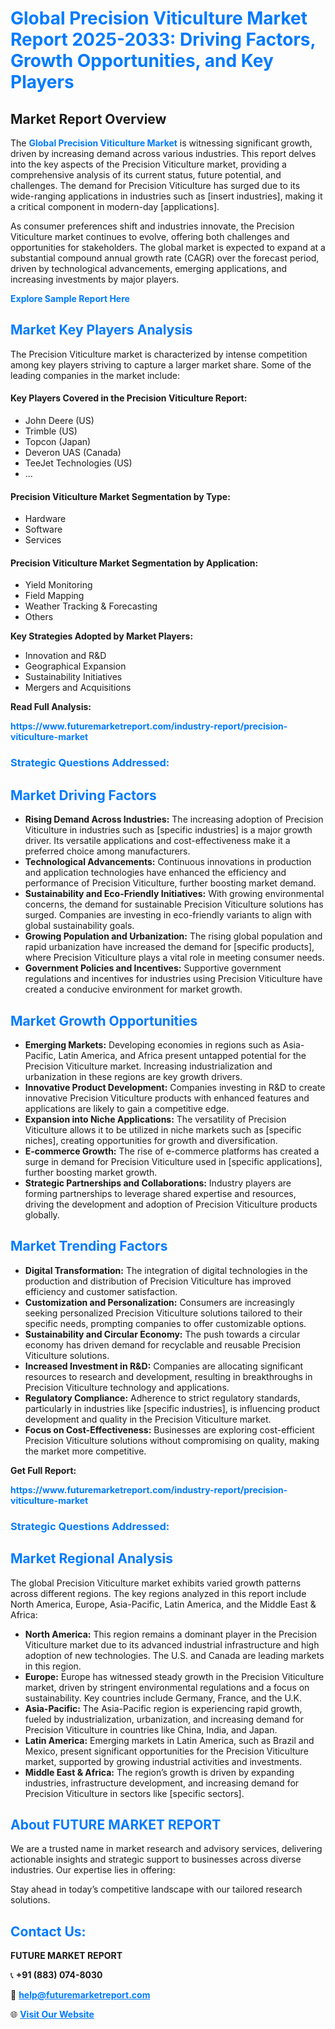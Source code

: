 <h1 style="color: #007BFF;">Global Precision Viticulture Market Report 2025-2033: Driving Factors, Growth Opportunities, and Key Players</h1>

<section id="overview">
<h2>Market Report Overview</h2>
<p>The <a href="https://www.futuremarketreport.com/industry-report/precision-viticulture-market" style="color: #007BFF; text-decoration: none;"><strong>Global Precision Viticulture Market</strong></a> is witnessing significant growth, driven by increasing demand across various industries. This report delves into the key aspects of the Precision Viticulture market, providing a comprehensive analysis of its current status, future potential, and challenges. The demand for Precision Viticulture has surged due to its wide-ranging applications in industries such as [insert industries], making it a critical component in modern-day [applications].</p>
<p>As consumer preferences shift and industries innovate, the Precision Viticulture market continues to evolve, offering both challenges and opportunities for stakeholders. The global market is expected to expand at a substantial compound annual growth rate (CAGR) over the forecast period, driven by technological advancements, emerging applications, and increasing investments by major players.</p>
</section>

<section id="overview">
<p><a href="https://www.futuremarketreport.com/request-sample/reportId=109425" style="color: #007BFF; text-decoration: none;"><strong>Explore Sample Report Here</strong></a></p>
</section>

<section id="key-players">
<h2 style="color: #007BFF;">Market Key Players Analysis</h2>
<p>The Precision Viticulture market is characterized by intense competition among key players striving to capture a larger market share. Some of the leading companies in the market include:</p>
<h4>Key Players Covered in the Precision Viticulture Report:</h4>
<ul><li>John Deere (US)</li><li>Trimble (US)</li><li>Topcon (Japan)</li><li>Deveron UAS (Canada)</li><li>TeeJet Technologies (US)</li><li>...</li></ul>
<h4>Precision Viticulture Market Segmentation by Type:</h4>
<ul><li>Hardware</li><li>Software</li><li>Services</li></ul>

<h4>Precision Viticulture Market Segmentation by Application:</h4>
<ul><li>Yield Monitoring</li><li>Field Mapping</li><li>Weather Tracking &amp; Forecasting</li><li>Others</li></ul>
<p><strong>Key Strategies Adopted by Market Players:</strong></p>
<ul>
<li>Innovation and R&D</li>
<li>Geographical Expansion</li>
<li>Sustainability Initiatives</li>
<li>Mergers and Acquisitions</li>
</ul>
</section>

<section>
<p><strong>Read Full Analysis: </strong></p><a href="https://www.futuremarketreport.com/industry-report/precision-viticulture-market" style="color: #007BFF; text-decoration: none;"><strong>https://www.futuremarketreport.com/industry-report/precision-viticulture-market</strong></a>
<h3 style="color: #007BFF;">Strategic Questions Addressed:</h3>
</section>

<section id="driving-factors">
<h2 style="color: #007BFF;">Market Driving Factors</h2>
<ul>
<li><strong>Rising Demand Across Industries:</strong> The increasing adoption of Precision Viticulture in industries such as [specific industries] is a major growth driver. Its versatile applications and cost-effectiveness make it a preferred choice among manufacturers.</li>
<li><strong>Technological Advancements:</strong> Continuous innovations in production and application technologies have enhanced the efficiency and performance of Precision Viticulture, further boosting market demand.</li>
<li><strong>Sustainability and Eco-Friendly Initiatives:</strong> With growing environmental concerns, the demand for sustainable Precision Viticulture solutions has surged. Companies are investing in eco-friendly variants to align with global sustainability goals.</li>
<li><strong>Growing Population and Urbanization:</strong> The rising global population and rapid urbanization have increased the demand for [specific products], where Precision Viticulture plays a vital role in meeting consumer needs.</li>
<li><strong>Government Policies and Incentives:</strong> Supportive government regulations and incentives for industries using Precision Viticulture have created a conducive environment for market growth.</li>
</ul>
</section>

<section id="growth-opportunities">
<h2 style="color: #007BFF;">Market Growth Opportunities</h2>
<ul>
<li><strong>Emerging Markets:</strong> Developing economies in regions such as Asia-Pacific, Latin America, and Africa present untapped potential for the Precision Viticulture market. Increasing industrialization and urbanization in these regions are key growth drivers.</li>
<li><strong>Innovative Product Development:</strong> Companies investing in R&D to create innovative Precision Viticulture products with enhanced features and applications are likely to gain a competitive edge.</li>
<li><strong>Expansion into Niche Applications:</strong> The versatility of Precision Viticulture allows it to be utilized in niche markets such as [specific niches], creating opportunities for growth and diversification.</li>
<li><strong>E-commerce Growth:</strong> The rise of e-commerce platforms has created a surge in demand for Precision Viticulture used in [specific applications], further boosting market growth.</li>
<li><strong>Strategic Partnerships and Collaborations:</strong> Industry players are forming partnerships to leverage shared expertise and resources, driving the development and adoption of Precision Viticulture products globally.</li>
</ul>
</section>

<section id="trending-factors">
<h2 style="color: #007BFF;">Market Trending Factors</h2>
<ul>
<li><strong>Digital Transformation:</strong> The integration of digital technologies in the production and distribution of Precision Viticulture has improved efficiency and customer satisfaction.</li>
<li><strong>Customization and Personalization:</strong> Consumers are increasingly seeking personalized Precision Viticulture solutions tailored to their specific needs, prompting companies to offer customizable options.</li>
<li><strong>Sustainability and Circular Economy:</strong> The push towards a circular economy has driven demand for recyclable and reusable Precision Viticulture solutions.</li>
<li><strong>Increased Investment in R&D:</strong> Companies are allocating significant resources to research and development, resulting in breakthroughs in Precision Viticulture technology and applications.</li>
<li><strong>Regulatory Compliance:</strong> Adherence to strict regulatory standards, particularly in industries like [specific industries], is influencing product development and quality in the Precision Viticulture market.</li>
<li><strong>Focus on Cost-Effectiveness:</strong> Businesses are exploring cost-efficient Precision Viticulture solutions without compromising on quality, making the market more competitive.</li>
</ul>
</section>

<section>
<p><strong>Get Full Report: </strong></p><a href="https://www.futuremarketreport.com/industry-report/precision-viticulture-market" style="color: #007BFF; text-decoration: none;"><strong>https://www.futuremarketreport.com/industry-report/precision-viticulture-market</strong></a>
<h3 style="color: #007BFF;">Strategic Questions Addressed:</h3>
</section>


<section id="regional-analysis">
<h2 style="color: #007BFF;">Market Regional Analysis</h2>
<p>The global Precision Viticulture market exhibits varied growth patterns across different regions. The key regions analyzed in this report include North America, Europe, Asia-Pacific, Latin America, and the Middle East & Africa:</p>
<ul>
<li><strong>North America:</strong> This region remains a dominant player in the Precision Viticulture market due to its advanced industrial infrastructure and high adoption of new technologies. The U.S. and Canada are leading markets in this region.</li>
<li><strong>Europe:</strong> Europe has witnessed steady growth in the Precision Viticulture market, driven by stringent environmental regulations and a focus on sustainability. Key countries include Germany, France, and the U.K.</li>
<li><strong>Asia-Pacific:</strong> The Asia-Pacific region is experiencing rapid growth, fueled by industrialization, urbanization, and increasing demand for Precision Viticulture in countries like China, India, and Japan.</li>
<li><strong>Latin America:</strong> Emerging markets in Latin America, such as Brazil and Mexico, present significant opportunities for the Precision Viticulture market, supported by growing industrial activities and investments.</li>
<li><strong>Middle East & Africa:</strong> The region’s growth is driven by expanding industries, infrastructure development, and increasing demand for Precision Viticulture in sectors like [specific sectors].</li>
</ul>
</section>

<footer>
<h2 style="color: #007BFF;">About FUTURE MARKET REPORT</h2>
<p>We are a trusted name in market research and advisory services, delivering actionable insights and strategic support to businesses across diverse industries. Our expertise lies in offering:</p>

<p>Stay ahead in today’s competitive landscape with our tailored research solutions.</p>

<h2 style="color: #007BFF;">Contact Us:</h2>
<p><strong>FUTURE MARKET REPORT</strong></p>
<p>📞 <strong>+91 (883) 074-8030</strong></p>
<p>📧 <strong><a href="mailto:help@futuremarketreport.com" style="color: #007BFF;">help@futuremarketreport.com</a></strong></p>
<p>🌐 <strong><a href="https://www.futuremarketreport.com/" style="color: #007BFF;">Visit Our Website</a></strong></p>
</footer>